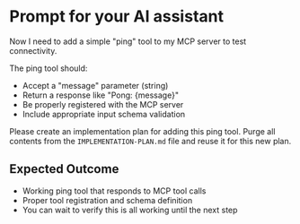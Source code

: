# Prompt for your AI assistant

Now I need to add a simple "ping" tool to my MCP server to test connectivity.

The ping tool should:

- Accept a "message" parameter (string)
- Return a response like "Pong: {message}" 
- Be properly registered with the MCP server
- Include appropriate input schema validation

Please create an implementation plan for adding this ping tool. Purge all contents from the `IMPLEMENTATION-PLAN.md` file and reuse it for this new plan.

## Expected Outcome

- Working ping tool that responds to MCP tool calls
- Proper tool registration and schema definition
- You can wait to verify this is all working until the next step
